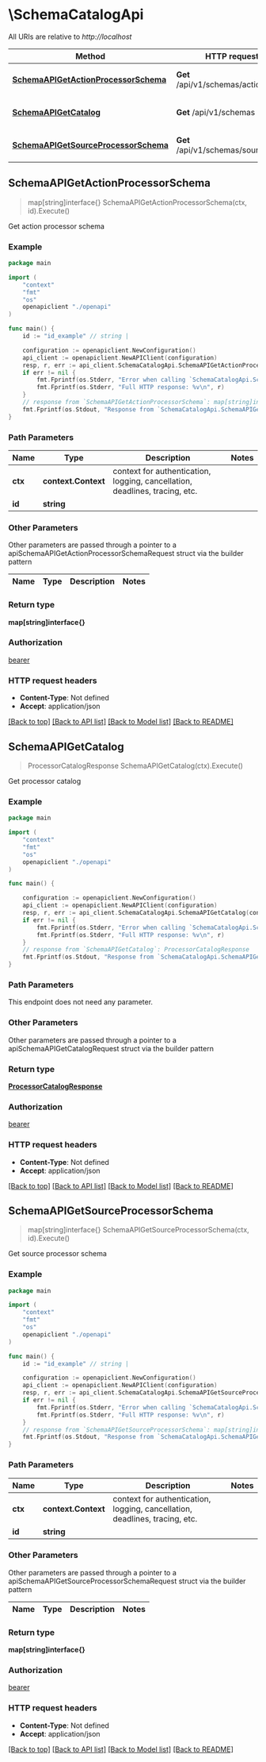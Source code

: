 # \SchemaCatalogApi

All URIs are relative to *http://localhost*

Method | HTTP request | Description
------------- | ------------- | -------------
[**SchemaAPIGetActionProcessorSchema**](SchemaCatalogApi.md#SchemaAPIGetActionProcessorSchema) | **Get** /api/v1/schemas/actions/{id} | Get action processor schema
[**SchemaAPIGetCatalog**](SchemaCatalogApi.md#SchemaAPIGetCatalog) | **Get** /api/v1/schemas | Get processor catalog
[**SchemaAPIGetSourceProcessorSchema**](SchemaCatalogApi.md#SchemaAPIGetSourceProcessorSchema) | **Get** /api/v1/schemas/sources/{id} | Get source processor schema



## SchemaAPIGetActionProcessorSchema

> map[string]interface{} SchemaAPIGetActionProcessorSchema(ctx, id).Execute()

Get action processor schema



### Example

```go
package main

import (
    "context"
    "fmt"
    "os"
    openapiclient "./openapi"
)

func main() {
    id := "id_example" // string | 

    configuration := openapiclient.NewConfiguration()
    api_client := openapiclient.NewAPIClient(configuration)
    resp, r, err := api_client.SchemaCatalogApi.SchemaAPIGetActionProcessorSchema(context.Background(), id).Execute()
    if err != nil {
        fmt.Fprintf(os.Stderr, "Error when calling `SchemaCatalogApi.SchemaAPIGetActionProcessorSchema``: %v\n", err)
        fmt.Fprintf(os.Stderr, "Full HTTP response: %v\n", r)
    }
    // response from `SchemaAPIGetActionProcessorSchema`: map[string]interface{}
    fmt.Fprintf(os.Stdout, "Response from `SchemaCatalogApi.SchemaAPIGetActionProcessorSchema`: %v\n", resp)
}
```

### Path Parameters


Name | Type | Description  | Notes
------------- | ------------- | ------------- | -------------
**ctx** | **context.Context** | context for authentication, logging, cancellation, deadlines, tracing, etc.
**id** | **string** |  | 

### Other Parameters

Other parameters are passed through a pointer to a apiSchemaAPIGetActionProcessorSchemaRequest struct via the builder pattern


Name | Type | Description  | Notes
------------- | ------------- | ------------- | -------------


### Return type

**map[string]interface{}**

### Authorization

[bearer](../README.md#bearer)

### HTTP request headers

- **Content-Type**: Not defined
- **Accept**: application/json

[[Back to top]](#) [[Back to API list]](../README.md#documentation-for-api-endpoints)
[[Back to Model list]](../README.md#documentation-for-models)
[[Back to README]](../README.md)


## SchemaAPIGetCatalog

> ProcessorCatalogResponse SchemaAPIGetCatalog(ctx).Execute()

Get processor catalog



### Example

```go
package main

import (
    "context"
    "fmt"
    "os"
    openapiclient "./openapi"
)

func main() {

    configuration := openapiclient.NewConfiguration()
    api_client := openapiclient.NewAPIClient(configuration)
    resp, r, err := api_client.SchemaCatalogApi.SchemaAPIGetCatalog(context.Background()).Execute()
    if err != nil {
        fmt.Fprintf(os.Stderr, "Error when calling `SchemaCatalogApi.SchemaAPIGetCatalog``: %v\n", err)
        fmt.Fprintf(os.Stderr, "Full HTTP response: %v\n", r)
    }
    // response from `SchemaAPIGetCatalog`: ProcessorCatalogResponse
    fmt.Fprintf(os.Stdout, "Response from `SchemaCatalogApi.SchemaAPIGetCatalog`: %v\n", resp)
}
```

### Path Parameters

This endpoint does not need any parameter.

### Other Parameters

Other parameters are passed through a pointer to a apiSchemaAPIGetCatalogRequest struct via the builder pattern


### Return type

[**ProcessorCatalogResponse**](ProcessorCatalogResponse.md)

### Authorization

[bearer](../README.md#bearer)

### HTTP request headers

- **Content-Type**: Not defined
- **Accept**: application/json

[[Back to top]](#) [[Back to API list]](../README.md#documentation-for-api-endpoints)
[[Back to Model list]](../README.md#documentation-for-models)
[[Back to README]](../README.md)


## SchemaAPIGetSourceProcessorSchema

> map[string]interface{} SchemaAPIGetSourceProcessorSchema(ctx, id).Execute()

Get source processor schema



### Example

```go
package main

import (
    "context"
    "fmt"
    "os"
    openapiclient "./openapi"
)

func main() {
    id := "id_example" // string | 

    configuration := openapiclient.NewConfiguration()
    api_client := openapiclient.NewAPIClient(configuration)
    resp, r, err := api_client.SchemaCatalogApi.SchemaAPIGetSourceProcessorSchema(context.Background(), id).Execute()
    if err != nil {
        fmt.Fprintf(os.Stderr, "Error when calling `SchemaCatalogApi.SchemaAPIGetSourceProcessorSchema``: %v\n", err)
        fmt.Fprintf(os.Stderr, "Full HTTP response: %v\n", r)
    }
    // response from `SchemaAPIGetSourceProcessorSchema`: map[string]interface{}
    fmt.Fprintf(os.Stdout, "Response from `SchemaCatalogApi.SchemaAPIGetSourceProcessorSchema`: %v\n", resp)
}
```

### Path Parameters


Name | Type | Description  | Notes
------------- | ------------- | ------------- | -------------
**ctx** | **context.Context** | context for authentication, logging, cancellation, deadlines, tracing, etc.
**id** | **string** |  | 

### Other Parameters

Other parameters are passed through a pointer to a apiSchemaAPIGetSourceProcessorSchemaRequest struct via the builder pattern


Name | Type | Description  | Notes
------------- | ------------- | ------------- | -------------


### Return type

**map[string]interface{}**

### Authorization

[bearer](../README.md#bearer)

### HTTP request headers

- **Content-Type**: Not defined
- **Accept**: application/json

[[Back to top]](#) [[Back to API list]](../README.md#documentation-for-api-endpoints)
[[Back to Model list]](../README.md#documentation-for-models)
[[Back to README]](../README.md)


